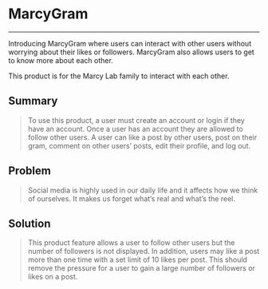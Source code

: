 # MarcyGram #
---
Introducing MarcyGram where users can interact with other users without worrying about their likes or followers. MarcyGram also allows users to get to know more about each other.

This product is for the Marcy Lab family to interact with each other.

## Summary ##
  > To use this product, a user must create an account or login if they have an account. Once a user has an account they are allowed to follow other users. A user can like a post by other users, post on their gram, comment on other users’ posts, edit their profile, and log out.

## Problem ##
  > Social media is highly used in our daily life and it affects how we think of ourselves. It makes us forget what’s real and what’s the reel.

## Solution ##
  > This product feature allows a user to follow other users but the number of followers is not displayed. In addition, users may like a post more than one time with a set limit of 10 likes per post. This should remove the pressure for a user to gain a large number of followers or likes on a post. 
